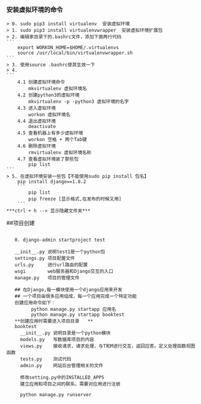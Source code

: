 ### 安装虚拟环境的命令
    > 0. sudo pip3 install virtualenv  安装虚拟环境
    > 1. sudo pip3 install virtualenvwrapper  安装虚拟环境扩展包
    > 2. 编辑家目录下的.bashrc文件，添加下面两行代码
    ```
        export WORKON_HOME=$HOME/.virtualenvs
        source /usr/local/bin/virtualenvwrapper.sh
    ```
    > 3. 使用source .bashrc使其生效一下
    > 4. 
    ```
        4.1 创建虚拟环境命令
            mkvirtualenv 虚拟环境名
        4.2 创建python3的虚拟环境
            mkvirtualenv -p -python3 虚拟环境的名字
        4.3 进入虚拟环境
            workon 虚拟环境名
        4.4 退出虚拟环境
            deactivate
        4.5 查看机器上有多少虚拟环境
            workon 空格 + 两个Tab键
        4.6 删除虚拟环境
            rmvirtualenv 虚拟环境名称
        4.7 查看虚拟环境装了那些包
            pip list 
    ```
    > 5. 在虚拟环境安装一些包【不能使用sudo pip install 包名】
        pip install django==1.8.2
        ```
            pip list
            pip freeze [显示格式,在发布的时候又用]
        ```
    ***ctrl + h --> 显示隐藏文件夹***
    
##项目创建
   ```
      
      0. django-admin startproject test
      
      __init__.py 说明test1是一个python包
      settings.py 项目配置文件
      urls.py     进行url路由的配置
      wsgi        web服务器和Django交互的入口
      manage.py   项目的管理文件
      
      ## 在Django,每一模块使用一个django应用来开发
      ## 一个项目由很多应用组成，每一个应用完成一个特定功能
      创建应用命令如下：
            python manage.py startapp 应用名
            python manage.py startapp booktest
      **创建应用时需要进入项目目录   **
      booktest
        __init__.py 说明目录是一个python模块
        models.py   写数据库项目的内容
        views.py    接收请求，请求处理，与T和M进行交互，返回应答。定义处理函数视图函数
        tests.py    测试代码
        admin.py    网站后台管理相关的文件
        
        修改setting.py中的INSTALLED_APPS
        建立应用和项目之间的联系，需要对应用进行注册
        
        python manage.py runserver
   ```
    
    
    
    
    
    
    
    
    
    
    
    
    
    
    
    
    
    
    
    
    
    
    
    
    
    
    
    
    